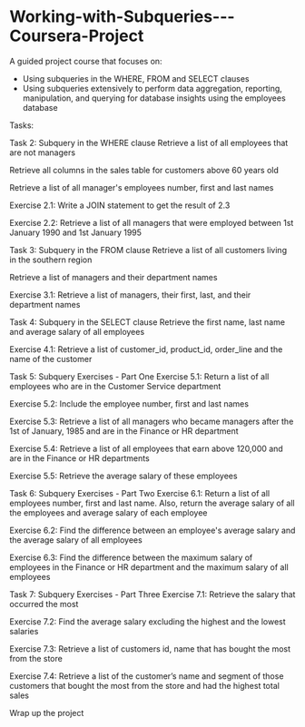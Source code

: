 # Working-with-Subqueries---Coursera-Project

A guided project course that focuses on:

- Using subqueries in the WHERE, FROM and SELECT clauses
- Using subqueries extensively to perform data aggregation, reporting, manipulation, and querying for database insights using the employees database

Tasks:

Task 2: Subquery in the WHERE clause
Retrieve a list of all employees that are not managers

Retrieve all columns in the sales table for customers above 60 years old

Retrieve a list of all manager's employees number, first and last names

Exercise 2.1: Write a JOIN statement to get the result of 2.3

Exercise 2.2: Retrieve a list of all managers that were employed between 1st January 1990 and 1st January 1995

Task 3: Subquery in the FROM clause
Retrieve a list of all customers living in the southern region

Retrieve a list of managers and their department names

Exercise 3.1: Retrieve a list of managers, their first, last, and their department names

Task 4: Subquery in the SELECT clause
Retrieve the first name, last name and average salary of all employees

Exercise 4.1: Retrieve a list of customer_id, product_id, order_line and the name of the customer

Task 5: Subquery Exercises - Part One
Exercise 5.1: Return a list of all employees who are in the Customer Service department

Exercise 5.2: Include the employee number, first and last names

Exercise 5.3: Retrieve a list of all managers who became managers after the 1st of January, 1985 and are in the Finance or HR department

Exercise 5.4: Retrieve a list of all employees that earn above 120,000 and are in the Finance or HR departments

Exercise 5.5: Retrieve the average salary of these employees

Task 6: Subquery Exercises - Part Two
Exercise 6.1: Return a list of all employees number, first and last name. Also, return the average salary of all the employees and average salary of each employee

Exercise 6.2: Find the difference between an employee's average salary and the average salary of all employees

Exercise 6.3: Find the difference between the maximum salary of employees in the Finance or HR department and the maximum salary of all employees

Task 7: Subquery Exercises - Part Three
Exercise 7.1: Retrieve the salary that occurred the most

Exercise 7.2: Find the average salary excluding the highest and the lowest salaries

Exercise 7.3: Retrieve a list of customers id, name that has bought the most from the store

Exercise 7.4: Retrieve a list of the customer’s name and segment of those customers that bought the most from the store and had the highest total sales

Wrap up the project

